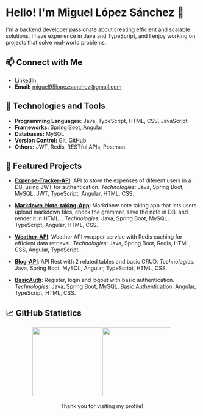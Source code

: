 # Hello! I'm Miguel López Sánchez 👋

I'm a backend developer passionate about creating efficient and scalable solutions. I have experience in Java and TypeScript, and I enjoy working on projects that solve real-world problems.

## 📫 Connect with Me

- [LinkedIn](https://www.linkedin.com/in/miguel-lopez-sanchez)
- **Email:** [miguel95lopezsanchez@gmail.com](mailto:miguel95lopezsanchez@gmail.com)

## 🚀 Technologies and Tools

- **Programming Languages:** Java, TypeScript, HTML, CSS, JavaScript
- **Frameworks:** Spring Boot, Angular
- **Databases:** MySQL
- **Version Control:** Git, GitHub
- **Others:** JWT, Redis, RESTful APIs, Postman

## 🌟 Featured Projects

- [**Expense-Tracker-API**](https://github.com/Reisorz/Expense-Tracker-API): API to store the expenses of diferent users in a DB, using JWT for authentication. *Technologies:* Java, Spring Boot, MySQL, JWT, TypeScript, Angular, HTML, CSS.

- [**Markdown-Note-taking-App**](https://github.com/Reisorz/Markdown-Note-taking-App-Backend): Markdonw note taking app that lets users upload markdown files, check the grammar, save the note in DB, and render it in HTML. . *Technologies:* Java, Spring Boot, MySQL, TypeScript, Angular, HTML, CSS.

- [**Weather-API**](https://github.com/Reisorz/Weather-API): Weather API wrapper service with Redis caching for efficient data retrieval. *Technologies:* Java, Spring Boot, Redis, HTML, CSS, Angular, TypeScript.

- [**Blog-API**](https://github.com/Reisorz/Blog-API): API Rest with 2 related tables and basic CRUD. *Technologies:* Java, Spring Boot, MySQL, Angular, TypeScript, HTML, CSS.

- [**BasicAuth**](https://github.com/Reisorz/BasicAuth): Register, login and logout with basic authentication. *Technologies:* Java, Spring Boot, MySQL, Basic Authentication, Angular, TypeScript, HTML, CSS.

## 📈 GitHub Statistics

<p align="center">
<img height="180em" src="https://github-readme-stats.vercel.app/api?username=Reisorz&show_icons=true&theme=algolia"/>
<img height="180em" src="https://github-readme-stats.vercel.app/api/top-langs/?username=Reisorz&layout=compact&theme=algolia"
</p>

<p align="center">
Thank you for visiting my profile!
</p>
